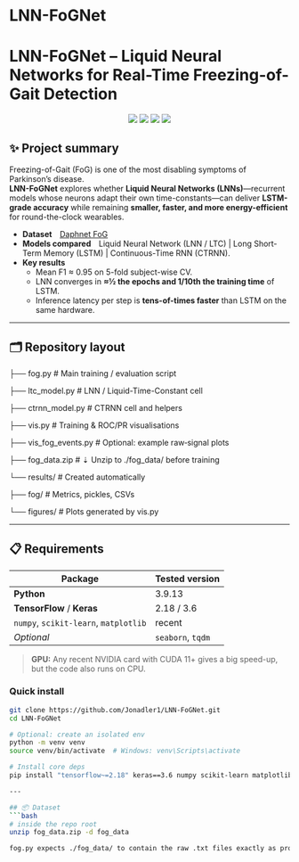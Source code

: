 # LNN-FoGNet
# LNN-FoGNet – Liquid Neural Networks for Real-Time Freezing-of-Gait Detection

<div align="center">
<img src="https://img.shields.io/badge/python-3.9-blue" />
<img src="https://img.shields.io/badge/tensorflow-2.18-important" />
<img src="https://img.shields.io/badge/keras-3.6-important" />
<img src="https://img.shields.io/badge/license-MIT-green" />
</div>

## ✨ Project summary
Freezing-of-Gait (FoG) is one of the most disabling symptoms of Parkinson’s disease.  
**LNN-FoGNet** explores whether **Liquid Neural Networks (LNNs)**—recurrent models whose neurons adapt their own time-constants—can deliver **LSTM-grade accuracy** while remaining **smaller, faster, and more energy-efficient** for round-the-clock wearables.

* **Dataset** [Daphnet FoG](https://archive.ics.uci.edu/ml/datasets/daphnet+freezing+of+gait)  
* **Models compared** Liquid Neural Network (LNN / LTC)  |  Long Short-Term Memory (LSTM)  |  Continuous-Time RNN (CTRNN).  
* **Key results**  
  * Mean F1 ≈ 0.95 on 5-fold subject-wise CV.  
  * LNN converges in **≈½ the epochs and 1/10th the training time** of LSTM.  
  * Inference latency per step is **tens-of-times faster** than LSTM on the same hardware.



---

## 🗂️ Repository layout

├── fog.py # Main training / evaluation script

├── ltc_model.py # LNN / Liquid-Time-Constant cell

├── ctrnn_model.py # CTRNN cell and helpers

├── vis.py # Training & ROC/PR visualisations

├── vis_fog_events.py # Optional: example raw‐signal plots

├── fog_data.zip # ⇣ Unzip to ./fog_data/ before training

└── results/ # Created automatically

├── fog/ # Metrics, pickles, CSVs

└── figures/ # Plots generated by vis.py


---

## 📋 Requirements

| Package | Tested version |
|---------|----------------|
| **Python** | 3.9.13 |
| **TensorFlow** / **Keras** | 2.18 / 3.6 |
| `numpy`, `scikit-learn`, `matplotlib` | recent |
| *Optional* | `seaborn`, `tqdm` |

> **GPU:** Any recent NVIDIA card with CUDA 11+ gives a big speed-up, but the code also runs on CPU.

### Quick install
```bash
git clone https://github.com/Jonadler1/LNN-FoGNet.git
cd LNN-FoGNet

# Optional: create an isolated env
python -m venv venv
source venv/bin/activate  # Windows: venv\Scripts\activate

# Install core deps
pip install "tensorflow~=2.18" keras==3.6 numpy scikit-learn matplotlib seaborn tqdm

---

## 📦 Dataset
```bash
# inside the repo root
unzip fog_data.zip -d fog_data

fog.py expects ./fog_data/ to contain the raw .txt files exactly as provided by Daphnet.



